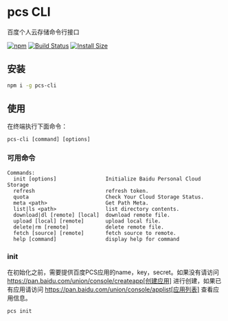 # pcs CLI

百度个人云存储命令行接口

[![npm][npm]][npm-url]
[![Build Status][build-status]][build-status-url]
[![Install Size][size]][size-url]

## 安装

```sh
npm i -g pcs-cli
```

## 使用
在终端执行下面命令：

```
pcs-cli [command] [options]
```

### 可用命令
```
Commands:
  init [options]                Initialize Baidu Personal Cloud Storage
  refresh                       refresh token.
  quota                         Check Your Cloud Storage Status.
  meta <path>                   Get Path Meta.
  list|ls <path>                list directory contents.
  download|dl [remote] [local]  download remote file.
  upload [local] [remote]       upload local file.
  delete|rm [remote]            delete remote file.
  fetch [source] [remote]       fetch source to remote.
  help [command]                display help for command
```

### init
在初始化之前，需要提供百度PCS应用的name，key，secret。如果没有请访问 https://pan.baidu.com/union/console/createapp[创建应用] 进行创建，如果已有应用请访问 https://pan.baidu.com/union/console/applist[应用列表] 查看应用信息。

```sh
pcs init
```


[npm]: https://img.shields.io/npm/v/pcs-cli.svg
[npm-url]: https://www.npmjs.com/package/pcs-cli
[build-status]: https://github.com/yangjunlong/pcs-cli/workflows/pcs-cli/badge.svg?branch=master
[build-status-url]: https://github.com/yangjunlong/pcs-cli/actions
[size]: https://packagephobia.com/badge?p=pcs-cli
[size-url]: https://packagephobia.com/result?p=pcs-cli
